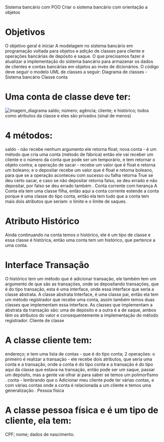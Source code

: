 Sistema bancário com POO
Criar o sistema bancário com orientação a objetos

<h1>Objetivos</h1>
O objetivo geral é iniciar A modelagem no sistema bancário em programação voltada para objetos e adição de classes para cliente e operações bancárias de depósito e saque.
O que precisamos fazer é atualizar a implementação do sistema bancário para armazenar os dados de clientes e contas bancárias em objetos ao invés de dicionários.
O código deve seguir o modelo UML de classes a seguir:
Diagrama de classes - Sistema bancário
Classe conta
<h1>Uma conta de classe deve ter:</h1>

![imagem_diagrama](https://publish-01.obsidian.md/access/0facd8b3adf554bc13eca4d061b8d846/Programador/Desafios/sistema%20bancario/anexos/diagrama-sistema-bancario.png)
saldo;
número;
agência;
cliente;
e histórico;
todos como atributos da classe e eles são privados (sinal de menos)
<h1>4 métodos:</h1>
saldo - não recebe nenhum argumento ele retorna float;
nova conta - é um método que cria uma conta (método de fábrica) então ele vai receber um cliente e o número da conta que pode ser um temporário, e tem retornar o objeto contra;
a operação de sacar - recebe um valor que é float e retorna um boleano;
e o depositar recebe um valor que é float e retorna boleano, para que se a operação aconteceu com sucesso ou falha retorna True se deu certo sacar, e caso se não depositar retorna falso, se deu errado e não depositar, por falso se deu errado também .
Conta corrente com herança
A Conta ela tem uma classe filha, então aqui a conta corrente estende a conta porque é uma classe do tipo conta, então ela tem tudo que a conta tem mais dois atributos que seriam: o limite e o limite de saques.

<h1>Atributo Histórico</h1>
Ainda continuando na conta temos o histórico, ele é um tipo de classe e essa classe é histórica, então uma conta tem um histórico, que pertence a uma conta.

<h1>Interface Transação</h1>
O histórico tem um método que é adicionar transação, ele também tem um argumento de que são as transações, onde se depositando transações, que é do tipo transação, esta é uma interface, onde essa interface que seria a classe abstrata.
A classe abstrata Interface, é uma classe pai, então ela tem um método registrador que recebe uma conta, assim também temos duas classes que implementam essa interface.
As classes que implementam a abstrata da transação são: uma de depósito e a outra é a de saque, ambos têm os atributos do valor e consequentemente a implementação do método registrador.
Cliente de classe
<h1>A classe cliente tem:</h1>

endereço;
e tem uma lista de contas - que é do tipo conta;
2 operações:
o primeiro é realizar a transação - ele recebe dois atributos, que seria uma conta e a transação, onde a conta é do tipo conta e a transação é do tipo aqui da classe que estava na transação, então pode ser um saque, passar um depósito, mas a gente vai olhar ai para saber se temos um polimorfismo .
conta - lembrando que o Adicionar meu cliente pode ter várias contas, e com várias contas onde a conta é relacionada a um cliente e temos uma generalização .
Pessoa física
<h1>A classe pessoa física e é um tipo de cliente, ela tem:</h1>

CPF;
nome;
dados de nascimento.